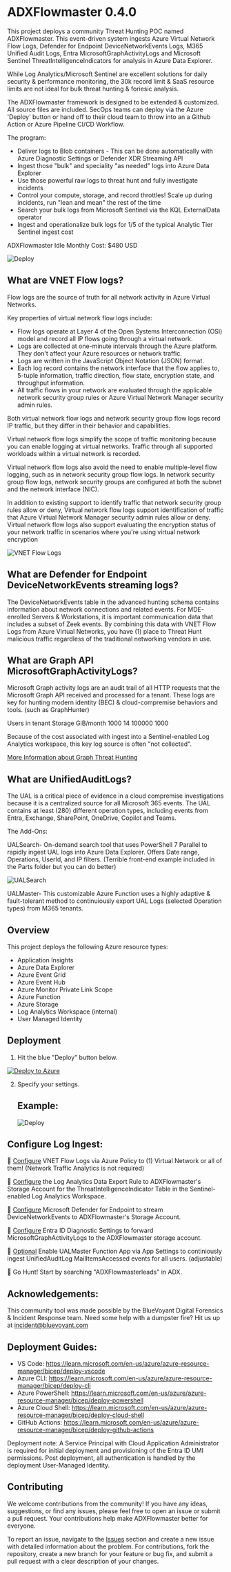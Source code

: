 # ADXFlowmaster 0.4.0

This project deploys a community Threat Hunting POC named ADXFlowmaster. This event-driven system ingests Azure Virtual Network Flow Logs, Defender for Endpoint DeviceNetworkEvents Logs, M365 Unified Audit Logs, Entra MicrosoftGraphActivityLogs and Microsoft Sentinel ThreatIntelligenceIndicators for analysis in Azure Data Explorer.

While Log Analytics/Microsoft Sentinel are excellent solutions for daily security & performance monitoring, the 30k record limit & SaaS resource limits are not ideal for bulk threat hunting & foriesic analysis. 

The ADXFlowmaster framework is designed to be extended & customized. All source files are included. SecOps teams can deploy via the Azure 'Deploy' button or hand off to their cloud team to throw into an a Github Action or Azure Pipeline CI/CD Workflow. 

The program:

- Deliver logs to Blob containers - This can be done automatically with Azure Diagnostic Settings or Defender XDR Streaming API
- Ingest those "bulk" and speciality "as needed" logs into Azure Data Explorer
- Use those powerful raw logs to threat hunt and fully investigate incidents
- Control your compute, storage, and record throttles! Scale up during incidents, run "lean and mean" the rest of the time
- Search your bulk logs from Microsoft Sentinel via the KQL ExternalData operator
- Ingest and operationalize bulk logs for 1/5 of the typical Analytic Tier Sentinel ingest cost

ADXFlowmaster Idle Monthly Cost: $480 USD 

![Deploy](./Images/ADXFlowmaster.png)

## What are VNET Flow logs?

Flow logs are the source of truth for all network activity in Azure Virtual Networks.

Key properties of virtual network flow logs include:

- Flow logs operate at Layer 4 of the Open Systems Interconnection (OSI) model and record all IP flows going through a virtual network.
- Logs are collected at one-minute intervals through the Azure platform. They don't affect your Azure resources or network traffic.
- Logs are written in the JavaScript Object Notation (JSON) format.
- Each log record contains the network interface that the flow applies to, 5-tuple information, traffic direction, flow state, encryption state, and throughput information.
- All traffic flows in your network are evaluated through the applicable network security group rules or Azure Virtual Network Manager security admin rules.

Both virtual network flow logs and network security group flow logs record IP traffic, but they differ in their behavior and capabilities.

Virtual network flow logs simplify the scope of traffic monitoring because you can enable logging at virtual networks. Traffic through all supported workloads within a virtual network is recorded.

Virtual network flow logs also avoid the need to enable multiple-level flow logging, such as in network security group flow logs. In network security group flow logs, network security groups are configured at both the subnet and the network interface (NIC).

In addition to existing support to identify traffic that network security group rules allow or deny, Virtual network flow logs support identification of traffic that Azure Virtual Network Manager security admin rules allow or deny. Virtual network flow logs also support evaluating the encryption status of your network traffic in scenarios where you're using virtual network encryption

![VNET Flow Logs](./Images/vnetflowlogs.png)

## What are Defender for Endpoint DeviceNetworkEvents streaming logs?

The DeviceNetworkEvents table in the advanced hunting schema contains information about network connections and related events. For MDE-enrolled Servers & Workstations, it is important communication data that includes a subset of Zeek events. By combining this data with VNET Flow Logs from Azure Virtual Networks, you have (1) place to Threat Hunt malicious traffic regardless of the traditional networking vendors in use. 

## What are Graph API MicrosoftGraphActivityLogs?

Microsoft Graph activity logs are an audit trail of all HTTP requests that the Microsoft Graph API received and processed for a tenant.
These logs are key for hunting modern identity (BEC) & cloud-compremise behaviors and tools. (such as GraphHunter)

Users in tenant	Storage GiB/month
1000	            14
100000	         1000

Because of the cost associated with ingest into a Sentinel-enabled Log Analytics workspace, this key log source is often "not collected".

[More Information about Graph Threat Hunting](https://techcommunity.microsoft.com/t5/microsoft-security-experts-blog/hunting-with-microsoft-graph-activity-logs/ba-p/4234632#:~:text=Microsoft%20Graph%20activity%20logs%20provides%20a%20history%20of,and%20show%20how%20it%20can%20be%20used%20effectively.)

## What are UnifiedAuditLogs?

The UAL is a critical piece of evidence in a cloud compremise investigations because it is a centralized source for all Microsoft 365 events. The UAL contains at least (280) different operation types, including events from Entra, Exchange, SharePoint, OneDrive, Copilot and Teams. 

The Add-Ons:

UALSearch- On-demand search tool that uses PowerShell 7 Parallel to rapidly ingest UAL logs into Azure Data Explorer. Offers Date range, Operations, UserId, and IP filters. (Terrible front-end example included in the Parts folder but you can do better)

![UALSearch](./Images/UALSearch.png)

UALMaster- This customizable Azure Function uses a highly adaptive & fault-tolerant method to continuiously export UAL Logs (selected Operation types) from M365 tenants. 

## Overview

This project deploys the following Azure resource types:

- Application Insights
- Azure Data Explorer
- Azure Event Grid
- Azure Event Hub
- Azure Monitor Private Link Scope
- Azure Function
- Azure Storage
- Log Analytics Workspace (internal)
- User Managed Identity

## Deployment

1. Hit the blue "Deploy" button below.

[![Deploy to Azure](https://aka.ms/deploytoazurebutton)](https://portal.azure.com/#create/Microsoft.Template/uri/https%3A%2F%2Fgithub.com%2Fmsdirtbag%2FADXFlowmaster%2Fblob%2Fmain%2Fmain.json)

2. Specify your settings. 

   ## Example:

   ![Deploy](./Images/deployment.png)

## Configure Log Ingest:

🔻 [Configure](https://www.azadvertizer.net/azpolicyadvertizer/3e9965dc-cc13-47ca-8259-a4252fd0cf7b.html) VNET Flow Logs via Azure Policy to (1) Virtual Network or all of them! (Network Traffic Analytics is not required)

🔻 [Configure](https://learn.microsoft.com/en-us/azure/azure-monitor/logs/logs-data-export?tabs=portal#create-or-update-a-data-export-rule) the Log Analytics Data Export Rule to ADXFlowmaster's Storage Account for the ThreatIntelligenceIndicator Table in the Sentinel-enabled Log Analytics Workspace. 

🔻 [Configure](https://learn.microsoft.com/en-us/defender-endpoint/api/raw-data-export-storage) Microsoft Defender for Endpoint to stream DeviceNetworkEvents to ADXFlowmaster's Storage Account.

🔻 [Configure](https://learn.microsoft.com/en-us/graph/microsoft-graph-activity-logs-overview) Entra ID Diagnostic Settings to forward MicrosoftGraphActivityLogs to the ADXFlowmaster storage account. 

🔻 [Optional](https://learn.microsoft.com/en-us/purview/audit-log-investigate-accounts) Enable UALMaster Function App via App Settings to continiously ingest UnifiedAuditLog MailItemsAccessed events for all users. (adjustable)

🔻 Go Hunt! Start by searching "ADXFlowmasterleads" in ADX.

## Acknowledgements:

 This community tool was made possible by the BlueVoyant Digital Forensics & Incident Response team. Need some help with a dumpster fire? Hit us up at incident@bluevoyant.com

## Deployment Guides:

- VS Code: https://learn.microsoft.com/en-us/azure/azure-resource-manager/bicep/deploy-vscode
- Azure CLI: https://learn.microsoft.com/en-us/azure/azure-resource-manager/bicep/deploy-cli
- Azure PowerShell: https://learn.microsoft.com/en-us/azure/azure-resource-manager/bicep/deploy-powershell
- Azure Cloud Shell: https://learn.microsoft.com/en-us/azure/azure-resource-manager/bicep/deploy-cloud-shell
- GitHub Actions: https://learn.microsoft.com/en-us/azure/azure-resource-manager/bicep/deploy-github-actions

Deployment note: A Service Principal with Cloud Application Administrator is required for initial deployment and provisioning of the Entra ID UMI permissions. Post deployment, all authentication is handled by the deployment User-Managed Identity. 

## Contributing

We welcome contributions from the community! If you have any ideas, suggestions, or find any issues, please feel free to open an issue or submit a pull request. Your contributions help make ADXFlowmaster better for everyone.

To report an issue, navigate to the [Issues](https://github.com/msdirtbag/ADXFlowmaster/issues) section and create a new issue with detailed information about the problem. For contributions, fork the repository, create a new branch for your feature or bug fix, and submit a pull request with a clear description of your changes.

